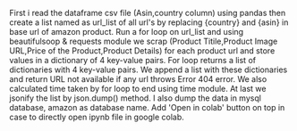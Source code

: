 First i read the dataframe csv file (Asin,country column) using pandas then create a list named as url_list of all url's by replacing {country} and {asin} in base url of amazon product.
Run a for loop on url_list and using beautifulsoop & requests module we scrap (Product Titile,Product Image URL,Price of the Product,Product Details) for each product url and store values in a dictionary of 4 key-value pairs.
For loop returns a list of dictionaries with 4 key-value pairs.
We append a list with these dictionaries and return URL not available if any url throws Error 404 error.
We also calculated time taken by for loop to end using time module.
At last we jsonify the list by json.dump() method.
I also dump the data in mysql database, amazon as database name.
Add 'Open in colab' button on top in case to directly open ipynb file in google colab.

